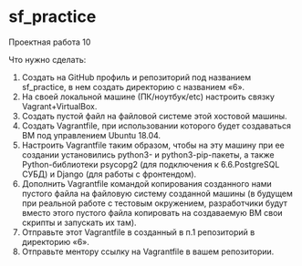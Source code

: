 # sf_practice

Проектная работа 10

Что нужно сделать:

1. Создать на GitHub профиль и репозиторий под названием sf_practice, в нем создать директорию с названием «6».
2. На своей локальной машине (ПК/ноутбук/etc) настроить связку Vagrant+VirtualBox.
3. Создать пустой файл на файловой системе этой хостовой машины.
4. Создать Vagrantfile, при использовании которого будет создаваться ВМ под управлением Ubuntu 18.04.
5. Настроить Vagrantfile таким образом, чтобы на эту машину при ее создании установились python3- и python3-pip-пакеты, а также Python-библиотеки psycopg2 (для подключения к 6.6.PostgreSQL СУБД) и Django (для работы с фронтендом).
6. Дополнить Vagrantfile командой копирования созданного нами пустого файла на файловую систему созданной машины (в будущем при реальной работе с тестовым окружением, разработчики будут вместо этого пустого файла копировать на создаваемую ВМ свои скрипты и запускать их там).
7. Отправьте этот Vagrantfile в созданный в п.1 репозиторий в директорию «6».
8. Отправьте ментору ссылку на Vagrantfile в вашем репозитории.